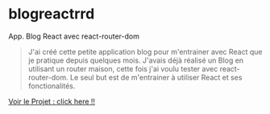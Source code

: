 # blogreactrrd

App. Blog React avec react-router-dom

> J'ai créé cette petite application blog pour m'entrainer avec React que je pratique depuis quelques mois. J'avais déjà réalisé un Blog en utilisant un router maison, cette fois j'ai voulu tester avec react-router-dom. Le seul but est de m'entrainer à utiliser React et ses fonctionalités.

[Voir le Projet : click here !!](https://parad0xj.github.io/blogreactrrd)

